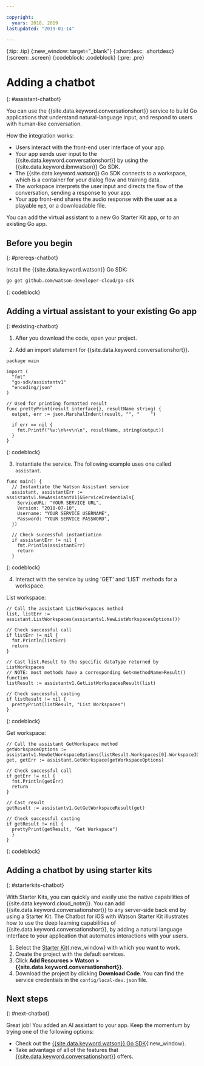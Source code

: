 ```yaml
---

copyright:
  years: 2018, 2019
lastupdated: "2019-01-14"

---
```


{:tip: .tip}
{:new_window: target="_blank"}
{:shortdesc: .shortdesc}
{:screen: .screen}
{:codeblock: .codeblock}
{:pre: .pre}

# Adding a chatbot
{: #assistant-chatbot}

You can use the {{site.data.keyword.conversationshort}} service to build Go applications that understand natural-language input, and respond to users with human-like conversation.

How the integration works:

* Users interact with the front-end user interface of your app.
* Your app sends user input to the {{site.data.keyword.conversationshort}} by using the {{site.data.keyword.ibmwatson}} Go SDK.
* The {{site.data.keyword.watson}} Go SDK connects to a workspace, which is a container for your dialog flow and training data.
* The workspace interprets the user input and directs the flow of the conversation, sending a response to your app.
* Your app front-end shares the audio response with the user as a playable `mp3`, or a downloadable file.

You can add the virtual assistant to a new Go Starter Kit app, or to an existing Go app.

## Before you begin
{: #prereqs-chatbot}

Install the {{site.data.keyword.watson}} Go SDK:
```bash
go get github.com/watson-developer-cloud/go-sdk
```
{: codeblock}

## Adding a virtual assistant to your existing Go app
{: #existing-chatbot}

1. After you download the code, open your project.

2. Add an import statement for {{site.data.keyword.conversationshort}}.

  ```golang
  package main

  import (
    "fmt"
    "go-sdk/assistantv1"
    "encoding/json"
  )

  // Used for printing formatted result 
  func prettyPrint(result interface{}, resultName string) {
    output, err := json.MarshalIndent(result, "", "    ")

    if err == nil {
      fmt.Printf("%v:\n%+v\n\n", resultName, string(output))
    }
  }
  ```
  {: codeblock}

3. Instantiate the service. The following example uses one called `assistant`.

  ```golang
  func main() {
    // Instantiate the Watson Assistant service
    assistant, assistantErr := assistantv1.NewAssistantV1(&ServiceCredentials{
      ServiceURL: "YOUR SERVICE URL",
      Version: "2018-07-10",
      Username: "YOUR SERVICE USERNAME",
      Password: "YOUR SERVICE PASSWORD",
    })

    // Check successful instantiation
    if assistantErr != nil {
      fmt.Println(assistantErr)
      return
    }
  ```
  {: codeblock}

4. Interact with the service by using 'GET' and 'LIST' methods for a workspace.

  List workspace:
  ```golang
  // Call the assistant ListWorkspaces method
  list, listErr := assistant.ListWorkspaces(assistantv1.NewListWorkspacesOptions())

  // Check successful call
  if listErr != nil {
    fmt.Println(listErr)
    return
  }

  // Cast list.Result to the specific dataType returned by ListWorkspaces
  // NOTE: most methods have a corresponding Get<methodName>Result() function
  listResult := assistantv1.GetListWorkspacesResult(list)

  // Check successful casting
  if listResult != nil {
    prettyPrint(listResult, "List Workspaces")
  }
  ```
  {: codeblock}

  Get workspace:
  ```golang
  // Call the assistant GetWorkspace method
  getWorkspaceOptions := assistantv1.NewGetWorkspaceOptions(listResult.Workspaces[0].WorkspaceID)
  get, getErr := assistant.GetWorkspace(getWorkspaceOptions)

  // Check successful call
  if getErr != nil {
    fmt.Println(getErr)
    return
  }

  // Cast result
  getResult := assistantv1.GetGetWorkspaceResult(get)

  // Check successful casting
  if getResult != nil {
    prettyPrint(getResult, "Get Workspace")
    }
  }
  ```
  {: codeblock}

## Adding a chatbot by using starter kits
{: #starterkits-chatbot}

With Starter Kits, you can quickly and easily use the native capabilities of {{site.data.keyword.cloud_notm}}. You can add {{site.data.keyword.conversationshort}} to any server-side back end by using a Starter Kit. The Chatbot for iOS with Watson Starter Kit illustrates how to use the deep learning capabilities of {{site.data.keyword.conversationshort}}, by adding a natural language interface to your application that automates interactions with your users.

1. Select the [Starter Kit](https://cloud.ibm.com/developer/appledevelopment/starter-kits){:new_window} with which you want to work.
2. Create the project with the default services.
3. Click **Add Resources > Watson > {{site.data.keyword.conversationshort}}**.
4. Download the project by clicking **Download Code**. You can find the service credentials in the `config/local-dev.json` file.

## Next steps
{: #next-chatbot}

Great job! You added an AI assistant to your app. Keep the momentum by trying one of the following options:
* Check out the [{{site.data.keyword.watson}} Go SDK](https://github.com/watson-developer-cloud/go-sdk){:new_window}.
* Take advantage of all of the features that [{{site.data.keyword.conversationshort}}](/docs/services/conversation/index.html) offers.